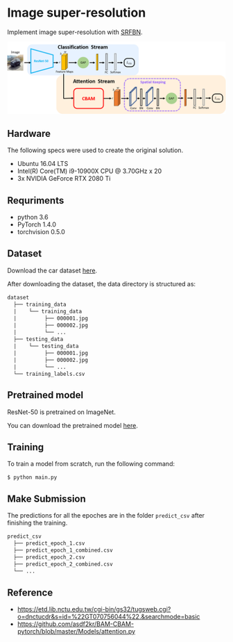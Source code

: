 # Image super-resolution
Implement image super-resolution with [SRFBN](https://github.com/Paper99/SRFBN_CVPR19).

![alt text](https://github.com/danny91708/Selected-Topics-in-Visual-Recognition-using-Deep-Learning/blob/main/HW1/architecture.png?raw=true)

## Hardware
The following specs were used to create the original solution.
- Ubuntu 16.04 LTS
- Intel(R) Core(TM) i9-10900X CPU @ 3.70GHz x 20
- 3x NVIDIA GeForce RTX 2080 Ti

## Requriments
- python 3.6
- PyTorch 1.4.0
- torchvision 0.5.0

## Dataset
Download the car dataset [here](https://www.kaggle.com/c/cs-t0828-2020-hw1/data).

After downloading the dataset, the data directory is structured as:
```
dataset
  ├── training_data
  |    └── training_data
  |         ├── 000001.jpg
  |         ├── 000002.jpg
  |         └── ...
  ├── testing_data
  |    └── testing_data
  |         ├── 000001.jpg
  |         ├── 000002.jpg
  |         └── ...
  └── training_labels.csv
```

## Pretrained model
ResNet-50 is pretrained on ImageNet.

You can download the pretrained model [here](https://drive.google.com/file/d/1RZSCxmEbZQrAajbt871x8rvbrkfyta_v/view?usp=sharing).

## Training
To train a model from scratch, run the following command:
```
$ python main.py
```

## Make Submission
The predictions for all the epoches are in the folder `predict_csv` after finishing the training.
```
predict_csv
  ├── predict_epoch_1.csv
  ├── predict_epoch_1_combined.csv
  ├── predict_epoch_2.csv
  ├── predict_epoch_2_combined.csv
  └── ...
```

## Reference
- https://etd.lib.nctu.edu.tw/cgi-bin/gs32/tugsweb.cgi?o=dnctucdr&s=id=%22GT070756044%22.&searchmode=basic
- https://github.com/asdf2kr/BAM-CBAM-pytorch/blob/master/Models/attention.py
